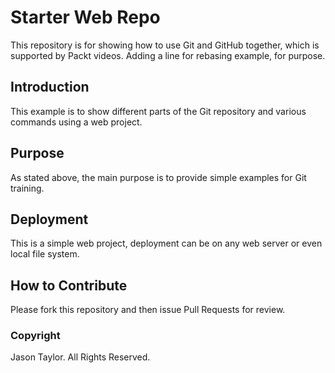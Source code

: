 # Starter Web Repo

This repository is for showing how to use Git and GitHub together, which is supported by Packt videos.
Adding a line for rebasing example, for purpose.

## Introduction

This example is to show different parts of the Git repository and various commands using a web project.

## Purpose

As stated above, the main purpose is to provide simple examples for Git training.

## Deployment

This is a simple web project, deployment can be on any web server or even local file system.

## How to Contribute

Please fork this repository and then issue Pull Requests for review. 

### Copyright
Jason Taylor. All Rights Reserved.